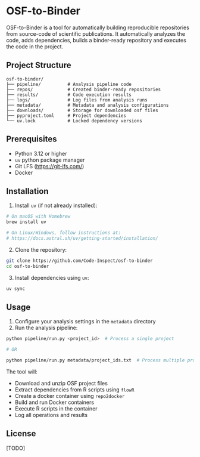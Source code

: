 # OSF-to-Binder

OSF-to-Binder is a tool for automatically building reproducible repositories from source-code of scientific publications. It automatically analyzes the code, adds dependencies, builds a binder-ready repository and executes the code in the project.

## Project Structure

```
osf-to-binder/
├── pipeline/          # Analysis pipeline code
├── repos/             # Created binder-ready repositories
├── results/           # Code execution results
├── logs/              # Log files from analysis runs
├── metadata/          # Metadata and analysis configurations
├── downloads/         # Storage for downloaded osf files
├── pyproject.toml     # Project dependencies
└── uv.lock            # Locked dependency versions
```

## Prerequisites

- Python 3.12 or higher
- `uv` python package manager
- Git LFS (https://git-lfs.com/)
- Docker

## Installation

1. Install `uv` (if not already installed):
```bash
# On macOS with Homebrew
brew install uv

# On Linux/Windows, follow instructions at:
# https://docs.astral.sh/uv/getting-started/installation/
```

2. Clone the repository:
```bash
git clone https://github.com/Code-Inspect/osf-to-binder
cd osf-to-binder
```

3. Install dependencies using `uv`:
```bash
uv sync
```

## Usage

1. Configure your analysis settings in the `metadata` directory
2. Run the analysis pipeline:
```bash
python pipeline/run.py <project_id>  # Process a single project

# OR

python pipeline/run.py metadata/project_ids.txt  # Process multiple projects from a file
```

The tool will:
- Download and unzip OSF project files
- Extract dependencies from R scripts using `flowR`
- Create a docker container using `repo2docker`
- Build and run Docker containers
- Execute R scripts in the container
- Log all operations and results

## License

[TODO]
